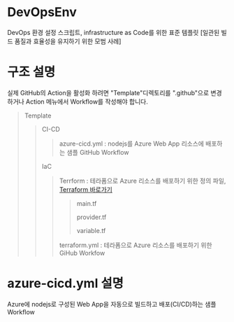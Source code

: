 # DevOpsEnv
DevOps 환경 설정 스크립트, infrastructure as Code를 위한 표준 템플릿 [일관된 빌드 품질과 효율성을 유지하기 위한 모범 사례]

# 구조 설명
실제 GitHub의 Action을 활성화 하려면 "Template"디렉토리를 ".github"으로 변경하거나 Action 메뉴에서 Workflow를 작성해야 합니다.
> Template 
>	> CI-CD
>	> > azure-cicd.yml : nodejs를 Azure Web App 리소스에 배포하는 샘플 GitHub Workflow 
>	>
>	> IaC
> > > Terrform : 테라폼으로 Azure 리소스를 배포하기 위한 정의 파일, [Terraform 바로가기](https://www.terraform.io/intro/index.html)
> > > > main.tf 
> > > > 
> > > > provider.tf
> > > > 
> > > > variable.tf
> > > > 
> > > terraform.yml : 테라폼으로 Azure 리소스를 배포하기 위한 GiHub Workfow

# azure-cicd.yml 설명
Azure에 nodejs로 구성된 Web App을 자동으로 빌드하고 배포(CI/CD)하는 샘플 Workflow

